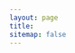 ```yaml
---
layout: page
title: 
sitemap: false
---
```


[install]: docs/install.md
[upgrade]: docs/upgrade.md
[config]: docs/config.md
